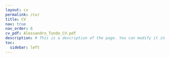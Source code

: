 ```yaml
---
layout: cv
permalink: /cv/
title: CV
nav: true
nav_order: 6
cv_pdf: Alessandro_Tundo_CV.pdf
description: # This is a description of the page. You can modify it in '_pages/cv.md'. You can also change or remove the top pdf download button.
toc:
  sidebar: left
---
```

